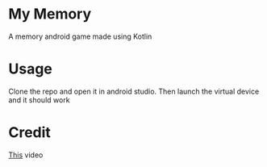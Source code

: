 # My Memory
A memory android game made using Kotlin

# Usage
Clone the repo and open it in android studio. Then launch the virtual device and it should work

# Credit
[This](https://www.youtube.com/watch?v=C2DBDZKkLss) video